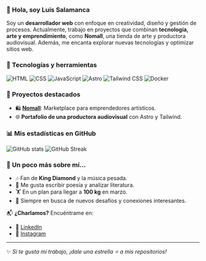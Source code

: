### 👋 Hola, soy Luis Salamanca

Soy un **desarrollador web** con enfoque en creatividad, diseño y gestión de procesos. Actualmente, trabajo en proyectos que combinan **tecnología, arte y emprendimiento**, como **Nomall**, una tienda de arte y productora audiovisual. Además, me encanta explorar nuevas tecnologías y optimizar sitios web.

### 🚀 Tecnologías y herramientas

![HTML](https://img.shields.io/badge/HTML-E34F26?style=for-the-badge&logo=html5&logoColor=white)
![CSS](https://img.shields.io/badge/CSS-1572B6?style=for-the-badge&logo=css3&logoColor=white)
![JavaScript](https://img.shields.io/badge/JavaScript-F7DF1E?style=for-the-badge&logo=javascript&logoColor=black)
![Astro](https://img.shields.io/badge/Astro-FF5D01?style=for-the-badge&logo=astro&logoColor=white)
![Tailwind CSS](https://img.shields.io/badge/Tailwind%20CSS-06B6D4?style=for-the-badge&logo=tailwindcss&logoColor=white)
![Docker](https://img.shields.io/badge/Docker-2496ED?style=for-the-badge&logo=docker&logoColor=white)

### 🎨 Proyectos destacados

- 🛍️ [**Nomall**](https://www.nomall.cl/): Marketplace para emprendedores artísticos.
- 🌐 **Portafolio de una productora audiovisual** con Astro y Tailwind.

### 📊 Mis estadísticas en GitHub

![GitHub stats](https://github-readme-stats.vercel.app/api?username=tuusuario&show_icons=true&theme=radical)
![GitHub Streak](https://streak-stats.demolab.com/?user=tuusuario&theme=dark)

### 🎸 Un poco más sobre mí...
- 🎶 Fan de **King Diamond** y la música pesada.
- 📖 Me gusta escribir poesía y analizar literatura.
- 🏋️ En un plan para llegar a **100 kg** en marzo.
- 🎯 Siempre en busca de nuevos desafíos y conexiones interesantes.

📬 **¿Charlamos?** Encuéntrame en:
- 💼 [LinkedIn](https://www.linkedin.com/in/luissalamancafer/)
- 📸 [Instagram](https://www.instagram.com/conde_vrolok/)

---

✨ *Si te gusta mi trabajo, ¡dale una estrella ⭐ a mis repositorios!*
